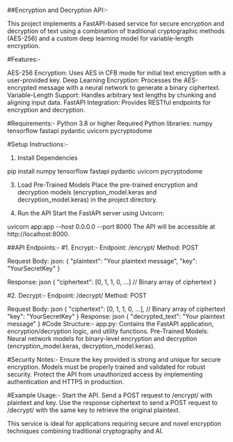 ##Encryption and Decryption API:-

This project implements a FastAPI-based service for secure encryption and decryption of text using a combination of traditional cryptographic methods (AES-256) and a custom deep learning model for variable-length encryption.

#Features:-

AES-256 Encryption: Uses AES in CFB mode for initial text encryption with a user-provided key.
Deep Learning Encryption: Processes the AES-encrypted message with a neural network to generate a binary ciphertext.
Variable-Length Support: Handles arbitrary text lengths by chunking and aligning input data.
FastAPI Integration: Provides RESTful endpoints for encryption and decryption.

#Requirements:-
Python 3.8 or higher
Required Python libraries:
numpy
tensorflow
fastapi
pydantic
uvicorn
pycryptodome

#Setup Instructions:-

1. Install Dependencies

pip install numpy tensorflow fastapi pydantic uvicorn pycryptodome

3. Load Pre-Trained Models
Place the pre-trained encryption and decryption models (encryption_model.keras and decryption_model.keras) in the project directory.

4. Run the API
Start the FastAPI server using Uvicorn:

uvicorn app:app --host 0.0.0.0 --port 8000
The API will be accessible at http://localhost:8000.

##API Endpoints:-
#1. Encrypt:-
Endpoint: /encrypt/
Method: POST

Request Body:
json:
{
  "plaintext": "Your plaintext message",
  "key": "YourSecretKey"
}

Response:
json
{
  "ciphertext": [0, 1, 1, 0, ...]  // Binary array of ciphertext
}


#2. Decrypt:-
Endpoint: /decrypt/
Method: POST

Request Body:
json
{
  "ciphertext": [0, 1, 1, 0, ...],  // Binary array of ciphertext
  "key": "YourSecretKey"
}
Response:
json
{
  "decrypted_text": "Your plaintext message"
}
#Code Structure:-
app.py: Contains the FastAPI application, encryption/decryption logic, and utility functions.
Pre-Trained Models: Neural network models for binary-level encryption and decryption (encryption_model.keras, decryption_model.keras).

#Security Notes:-
Ensure the key provided is strong and unique for secure encryption.
Models must be properly trained and validated for robust security.
Protect the API from unauthorized access by implementing authentication and HTTPS in production.

#Example Usage:-
Start the API.
Send a POST request to /encrypt/ with plaintext and key.
Use the response ciphertext to send a POST request to /decrypt/ with the same key to retrieve the original plaintext.

This service is ideal for applications requiring secure and novel encryption techniques combining traditional cryptography and AI.
